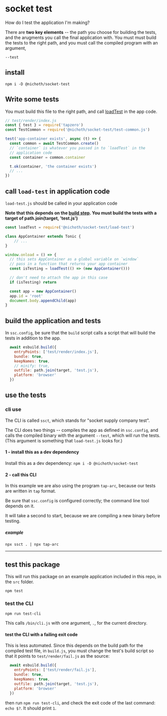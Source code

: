 # socket test

How do I test the application I'm making?

There are **two key elements** -- the path you choose for building the tests, and the arugments you call the final application with. You must must build the tests to the right path, and you must call the compiled program with an argument,
```
--test
```

## install

```
npm i -D @nichoth/socket-test
```

## Write some tests
You must build this file to the right path, and call [loadTest](#call-load-test-in-application-code) in the app code.

```js
// test/render/index.js
const { test } = require('tapzero')
const TestCommon = require('@nichoth/socket-test/test-common.js')

test('app-container exists', async (t) => {
  const common = await TestCommon.create()
  // `container` is whatever you passed in to `loadTest` in the
  // application code
  const container = common.container

  t.ok(container, 'the container exists')
  // ...
})
```

## call `load-test` in application code
`load-test.js` should be called in your application code

**Note that this depends on the [build step](#build-the-application-and-tests). You must build the tests with a target of path.join(target, 'test.js')**

```js
const loadTest = require('@nichoth/socket-test/load-test')

class AppContainer extends Tonic {
    // ...
}

window.onload = () => {
  // this sets AppContainer as a global variable on `window`
  // pass in a function that returns your app container
  const isTesting = loadTest(() => (new AppContainer()))

  // don't need to attach the app in this case
  if (isTesting) return

  const app = new AppContainer()
  app.id = 'root'
  document.body.appendChild(app)
}
```

## build the application and tests
In `ssc.config`, be sure that the `build` script calls a script that will
build the tests in addition to the app.

```js
  await esbuild.build({
    entryPoints: ['test/render/index.js'],
    bundle: true,
    keepNames: true,
    // minify: true,
    outfile: path.join(target, 'test.js'),
    platform: 'browser'
  })
```


## use the tests

### cli use
The CLI is called `ssct`, which stands for "socket supply company test".

The CLI does two things -- compiles the app as defined in `ssc.config`, and
calls the compiled binary with the argument `--test`, which will run the tests. (This argument is something that `load-test.js` looks for.)

#### 1 - install this as a dev dependency
Install this as a dev dependency: `npm i -D @nichoth/socket-test`

#### 2 - call this CLI
In this example we are also using the program `tap-arc`, because our tests are written in `tap` format.

Be sure that `ssc.config` is configured correctly; the command line tool depends on it.

It will take a second to start, because we are compiling a new binary before testing.

##### example
```
npx ssct . | npx tap-arc
```

----------------------------------


## test this package
This will run this package on an example application included in this repo, in the `src` folder.

```
npm test
```

### test the CLI

```
npm run test-cli
```

This calls `/bin/cli.js` with one argument, `.`, for the current directory.


#### test the CLI with a failing exit code

This is less automated. Since this depends on the build path for the compiled test file, in `build.js`, you must change the test's build script so that it points to `test/render/fail.js` as the source:

```js
  await esbuild.build({
    entryPoints: ['test/render/fail.js'],
    bundle: true,
    keepNames: true,
    outfile: path.join(target, 'test.js'),
    platform: 'browser'
  })
```

then run `npm run test-cli`, and check the exit code of the last command: `echo $?`. It should print `1`.
